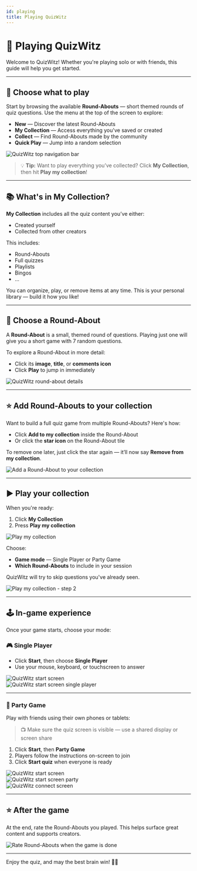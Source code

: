 ```yaml
---
id: playing
title: Playing QuizWitz
---
```


# 🧠 Playing QuizWitz

Welcome to QuizWitz! Whether you're playing solo or with friends, this guide will help you get started.

---

## 🎯 Choose what to play

Start by browsing the available **Round-Abouts** — short themed rounds of quiz questions. Use the menu at the top of the screen to explore:

- **New** — Discover the latest Round-Abouts
- **My Collection** — Access everything you've saved or created
- **Collect** — Find Round-Abouts made by the community
- **Quick Play** — Jump into a random selection

![QuizWitz top navigation bar](../../assets/images/top-menu-play.png)

> 💡 **Tip:** Want to play everything you’ve collected? Click **My Collection**, then hit **Play my collection**!

---

## 📚 What's in My Collection?

**My Collection** includes all the quiz content you’ve either:

- Created yourself
- Collected from other creators

This includes:

- Round-Abouts
- Full quizzes
- Playlists
- Bingos
- ...

You can organize, play, or remove items at any time. This is your personal library — build it how you like!

---

## 🧠 Choose a Round-About

A **Round-About** is a small, themed round of questions. Playing just one will give you a short game with 7 random questions.

To explore a Round-About in more detail:

- Click its **image**, **title**, or **comments icon**
- Click **Play** to jump in immediately

![QuizWitz round-about details](../../assets/images/round-about-details.png)

---

## ⭐ Add Round-Abouts to your collection

Want to build a full quiz game from multiple Round-Abouts? Here's how:

- Click **Add to my collection** inside the Round-About
- Or click the **star icon** on the Round-About tile

To remove one later, just click the star again — it’ll now say **Remove from my collection**.

![Add a Round-About to your collection](../../assets/images/add-to-collection.png)

---

## ▶️ Play your collection

When you're ready:

1. Click **My Collection**
2. Press **Play my collection**

![Play my collection](../../assets/images/play-my-collection.png)

Choose:

- **Game mode** — Single Player or Party Game
- **Which Round-Abouts** to include in your session

QuizWitz will try to skip questions you've already seen.

![Play my collection - step 2](../../assets/images/play-my-collection-step2.png)

---

## 🕹️ In-game experience

Once your game starts, choose your mode:

### 🎮 Single Player

- Click **Start**, then choose **Single Player**
- Use your mouse, keyboard, or touchscreen to answer

![QuizWitz start screen](../../assets/images/quizwitz-start-screen.png)  
![QuizWitz start screen single player](../../assets/images/quizwitz-start-screen-single.png)

---

### 🎉 Party Game

Play with friends using their own phones or tablets:

> 📺 Make sure the quiz screen is visible — use a shared display or screen share

1. Click **Start**, then **Party Game**
2. Players follow the instructions on-screen to join
3. Click **Start quiz** when everyone is ready

![QuizWitz start screen](../../assets/images/quizwitz-start-screen.png)  
![QuizWitz start screen party](../../assets/images/quizwitz-start-screen-party.png)  
![QuizWitz connect screen](../../assets/images/connect-screen.png)

---

## ⭐ After the game

At the end, rate the Round-Abouts you played. This helps surface great content and supports creators.

![Rate Round-Abouts when the game is done](../../assets/images/rate-rounds.png)

---

Enjoy the quiz, and may the best brain win! 🧠🎉
